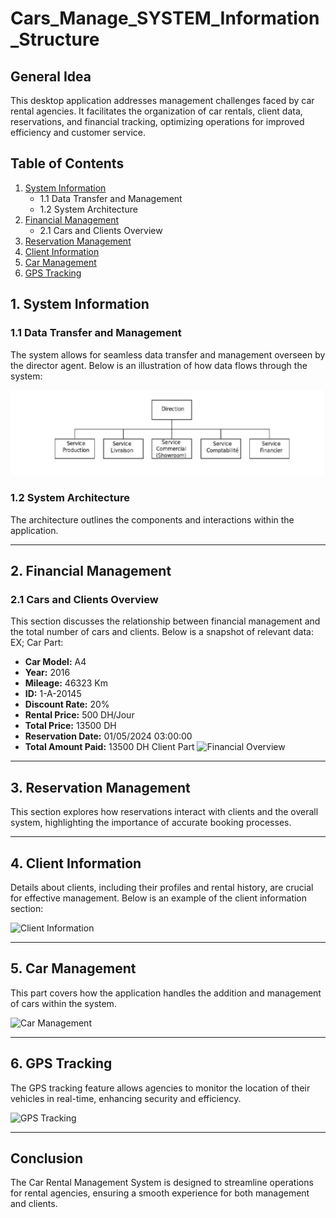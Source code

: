 # Cars_Manage_SYSTEM_Information_Structure

## General Idea
This desktop application addresses management challenges faced by car rental agencies. It facilitates the organization of car rentals, client data, reservations, and financial tracking, optimizing operations for improved efficiency and customer service.

## Table of Contents
1. [System Information](#system-information)
   - 1.1 Data Transfer and Management
   - 1.2 System Architecture
2. [Financial Management](#financial-management)
   - 2.1 Cars and Clients Overview
3. [Reservation Management](#reservation-management)
4. [Client Information](#client-information)
5. [Car Management](#car-management)
6. [GPS Tracking](#gps-tracking)

## 1. System Information

### 1.1 Data Transfer and Management
The system allows for seamless data transfer and management overseen by the director agent. Below is an illustration of how data flows through the system:

![System Diagram](https://raw.githubusercontent.com/Elmahfoud-Oul/Cars_Manage_SYSTEM_Information_Structure/refs/heads/main/Info_System.png)

### 1.2 System Architecture
The architecture outlines the components and interactions within the application.

---

## 2. Financial Management

### 2.1 Cars and Clients Overview
This section discusses the relationship between financial management and the total number of cars and clients. Below is a snapshot of relevant data:
EX;
Car Part:
- **Car Model:** A4
- **Year:** 2016
- **Mileage:** 46323 Km
- **ID:** 1-A-20145
- **Discount Rate:** 20%
- **Rental Price:** 500 DH/Jour
- **Total Price:** 13500 DH
- **Reservation Date:** 01/05/2024 03:00:00
- **Total Amount Paid:** 13500 DH
Client Part
![Financial Overview](link-to-your-image)

---

## 3. Reservation Management
This section explores how reservations interact with clients and the overall system, highlighting the importance of accurate booking processes.

---

## 4. Client Information
Details about clients, including their profiles and rental history, are crucial for effective management. Below is an example of the client information section:

![Client Information](link-to-your-image)

---

## 5. Car Management
This part covers how the application handles the addition and management of cars within the system.

![Car Management](link-to-your-image)

---

## 6. GPS Tracking
The GPS tracking feature allows agencies to monitor the location of their vehicles in real-time, enhancing security and efficiency.

![GPS Tracking](link-to-your-image)

---

## Conclusion
The Car Rental Management System is designed to streamline operations for rental agencies, ensuring a smooth experience for both management and clients.
